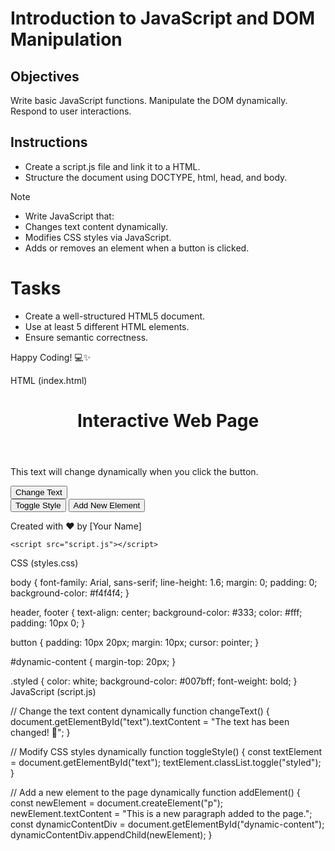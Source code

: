 # Introduction to JavaScript and DOM Manipulation

## Objectives

Write basic JavaScript functions.
Manipulate the DOM dynamically.
Respond to user interactions.

## Instructions

- Create a script.js file and link it to a HTML.
- Structure the document using DOCTYPE, html, head, and body.

>[!NOTE]
>  - Write JavaScript that:
>  - Changes text content dynamically.
>  - Modifies CSS styles via JavaScript.
>  - Adds or removes an element when a button is clicked.


# Tasks
- Create a well-structured HTML5 document.
- Use at least 5 different HTML elements.
- Ensure semantic correctness.

Happy Coding! 💻✨



HTML (index.html)

<!DOCTYPE html>
<html lang="en">
<head>
    <meta charset="UTF-8">
    <meta name="viewport" content="width=device-width, initial-scale=1.0">
    <title>JavaScript DOM Manipulation</title>
    <link rel="stylesheet" href="styles.css">
</head>
<body>
    <header>
        <h1>Interactive Web Page</h1>
    </header>
    <main>
        <section>
            <p id="text">This text will change dynamically when you click the button.</p>
            <button onclick="changeText()">Change Text</button>
        </section>
        <section>
            <button onclick="toggleStyle()">Toggle Style</button>
            <button onclick="addElement()">Add New Element</button>
            <div id="dynamic-content"></div>
        </section>
    </main>
    <footer>
        <p>Created with ❤️ by [Your Name]</p>
    </footer>

    <script src="script.js"></script>
</body>
</html>



CSS (styles.css)

body {
    font-family: Arial, sans-serif;
    line-height: 1.6;
    margin: 0;
    padding: 0;
    background-color: #f4f4f4;
}

header, footer {
    text-align: center;
    background-color: #333;
    color: #fff;
    padding: 10px 0;
}

button {
    padding: 10px 20px;
    margin: 10px;
    cursor: pointer;
}

#dynamic-content {
    margin-top: 20px;
}

.styled {
    color: white;
    background-color: #007bff;
    font-weight: bold;
}
JavaScript (script.js)

// Change the text content dynamically
function changeText() {
    document.getElementById("text").textContent = "The text has been changed! 📝";
}

// Modify CSS styles dynamically
function toggleStyle() {
    const textElement = document.getElementById("text");
    textElement.classList.toggle("styled");
}

// Add a new element to the page dynamically
function addElement() {
    const newElement = document.createElement("p");
    newElement.textContent = "This is a new paragraph added to the page.";
    const dynamicContentDiv = document.getElementById("dynamic-content");
    dynamicContentDiv.appendChild(newElement);
}
